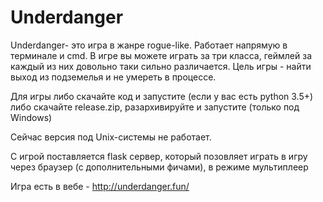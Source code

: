# Underdanger
Underdanger- это игра в жанре rogue-like. Работает напрямую в терминале и cmd. В игре вы можете играть за три класса, геймлей за каждый из них довольно таки сильно различается. Цель игры - найти выход из подземелья и не умереть в процессе.

Для игры либо скачайте код и запустите (если у вас есть python 3.5+) либо скачайте release.zip, разархивируйте и запустите (только под Windows)

Сейчас версия под Unix-системы не работает.

С игрой поставляется flask сервер, который позовляет играть в игру через браузер (с дополнительными фичами), в режиме мультиплеер

Игра есть в вебе - http://underdanger.fun/
